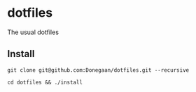 # dotfiles
The usual dotfiles

## Install
`git clone git@github.com:Donegaan/dotfiles.git --recursive`

`cd dotfiles && ./install`
